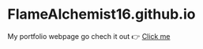 # FlameAlchemist16.github.io

My portfolio webpage go chech it out 👉
[Click me](https://flamealchemist16.github.io/)
